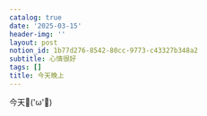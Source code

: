 ```yaml
---
catalog: true
date: '2025-03-15'
header-img: ''
layout: post
notion_id: 1b77d276-8542-80cc-9773-c43327b348a2
subtitle: 心情很好
tags: []
title: 今天晚上
---
```


今天💪('ω'💪)